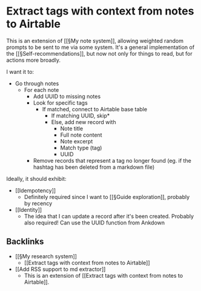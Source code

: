 # Extract tags with context from notes to Airtable
This is an extension of [[§My note system]], allowing weighted random prompts to be sent to me via some system. It's a general implementation of the [[§Self-recommendations]], but now not only for things to read, but for actions more broadly.

I want it to:

* Go through notes
	* For each note
		* Add UUID to missing notes
		* Look for specific tags
			* If matched, connect to Airtable base table
				* If matching UUID, skip*
				* Else, add new record with
					* Note title
					* Full note content
					* Note excerpt
					* Match type (tag)
					* UUID
		* Remove records that represent a tag no longer found (eg. if the hashtag has been deleted from a markdown file)

Ideally, it should exhibit:
* [[Idempotency]]
	* Definitely required since I want to [[§Guide exploration]], probably by recency
* [[Identity]]
	* The idea that I can update a record after it's been created. Probably also required! Can use the UUID function from Ankdown

## Backlinks
* [[§My research system]]
	* [[Extract tags with context from notes to Airtable]]
* [[Add RSS support to md extractor]]
	* This is an extension of [[Extract tags with context from notes to Airtable]].

<!-- #Life -->

<!-- {BearID:CBE96193-673F-4367-BB30-5B87BF38D4E2-15756-000013035FE0C369} -->
